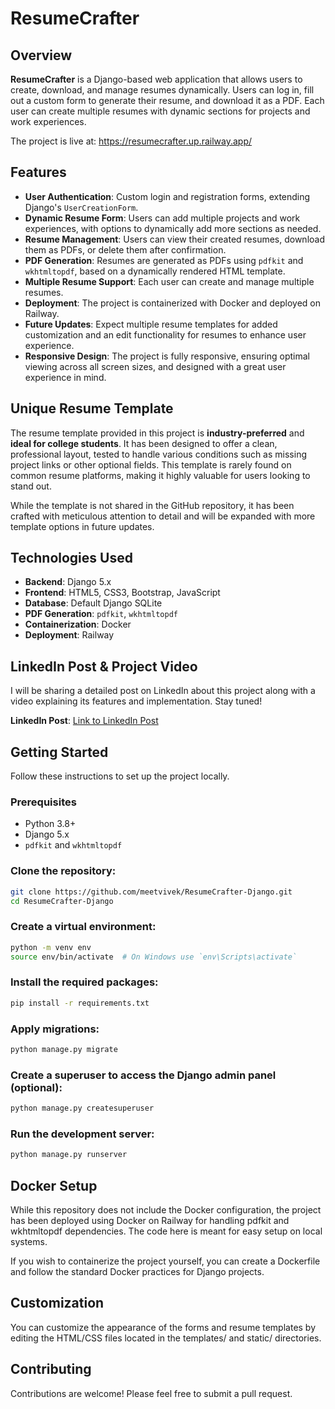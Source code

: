 # ResumeCrafter

## Overview

**ResumeCrafter** is a Django-based web application that allows users to create, download, and manage resumes dynamically. Users can log in, fill out a custom form to generate their resume, and download it as a PDF. Each user can create multiple resumes with dynamic sections for projects and work experiences.

The project is live at: <a href="https://resumecrafter.up.railway.app/" target="_blank">https://resumecrafter.up.railway.app/</a>

## Features

- **User Authentication**: Custom login and registration forms, extending Django's `UserCreationForm`.
- **Dynamic Resume Form**: Users can add multiple projects and work experiences, with options to dynamically add more sections as needed.
- **Resume Management**: Users can view their created resumes, download them as PDFs, or delete them after confirmation.
- **PDF Generation**: Resumes are generated as PDFs using `pdfkit` and `wkhtmltopdf`, based on a dynamically rendered HTML template.
- **Multiple Resume Support**: Each user can create and manage multiple resumes.
- **Deployment**: The project is containerized with Docker and deployed on Railway.
- **Future Updates**: Expect multiple resume templates for added customization and an edit functionality for resumes to enhance user experience.
- **Responsive Design**: The project is fully responsive, ensuring optimal viewing across all screen sizes, and designed with a great user experience in mind.

## Unique Resume Template

The resume template provided in this project is **industry-preferred** and **ideal for college students**. It has been designed to offer a clean, professional layout, tested to handle various conditions such as missing project links or other optional fields. This template is rarely found on common resume platforms, making it highly valuable for users looking to stand out.

While the template is not shared in the GitHub repository, it has been crafted with meticulous attention to detail and will be expanded with more template options in future updates.

## Technologies Used

- **Backend**: Django 5.x
- **Frontend**: HTML5, CSS3, Bootstrap, JavaScript
- **Database**: Default Django SQLite
- **PDF Generation**: `pdfkit`, `wkhtmltopdf`
- **Containerization**: Docker
- **Deployment**: Railway

## LinkedIn Post & Project Video

I will be sharing a detailed post on LinkedIn about this project along with a video explaining its features and implementation. Stay tuned!

**LinkedIn Post**: [Link to LinkedIn Post](https://www.linkedin.com/posts/meet-vivek_django-resumecrafter-webdevelopment-activity-7247462891451232259-uyWt?utm_source=share&utm_medium=member_desktop)


## Getting Started

Follow these instructions to set up the project locally.

### Prerequisites

- Python 3.8+
- Django 5.x
- `pdfkit` and `wkhtmltopdf`

### Clone the repository:
```bash
git clone https://github.com/meetvivek/ResumeCrafter-Django.git
cd ResumeCrafter-Django
```

### Create a virtual environment:
```bash
python -m venv env
source env/bin/activate  # On Windows use `env\Scripts\activate`
```
### Install the required packages:
```bash
pip install -r requirements.txt
```

### Apply migrations:
```bash
python manage.py migrate
```

### Create a superuser to access the Django admin panel (optional):
```bash
python manage.py createsuperuser
```

### Run the development server:
```bash
python manage.py runserver
```

## Docker Setup
While this repository does not include the Docker configuration, the project has been deployed using Docker on Railway for handling pdfkit and wkhtmltopdf dependencies. The code here is meant for easy setup on local systems.

If you wish to containerize the project yourself, you can create a Dockerfile and follow the standard Docker practices for Django projects.

## Customization

You can customize the appearance of the forms and resume templates by editing the HTML/CSS files located in the templates/ and static/ directories.

## Contributing
Contributions are welcome! Please feel free to submit a pull request.
